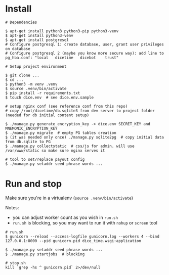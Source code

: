 Install
=======

```
# Dependencies

$ apt-get install python3 python3-pip python3-venv
$ apt-get install python3-venv
$ apt-get install postgresql
# Configure postgresql 1: create database, user, grant user privileges on database
# Configure postgresql 2 (maybe you know more secure way): add line to pg_hba.conf: "local   dicetime   dicebot    trust"

# Setup project environment

$ git clone ...
$ cd ...
$ python3 -m venv .venv
$ source .venv/bin/activate
$ pip install -r requirements.txt
$ touch dice.env  # see dice.env.sample

# setup nginx conf (see reference conf from this repo)
# copy /root/dicetime/db.sqlite3 from dev server to project folder (needed for db initial content setup)

$ ./manage.py generate_encryption_key -> dice.env SECRET_KEY and MNEMONIC_ENCRYPTION_KEY
$ ./manage.py migrate  # empty PG tables creation
$ (it was needed only once) ./manage.py sqlite2pg  # copy initial data from db.sqlite to PG
$ ./manage.py collectstatic  # css/js for admin. will use /var/www/static so make sure nginx serves it

# tool to set/replace payout config
$ ./manage.py setaddr seed phrase words ...
```


Run and stop
============

Make sure you're in a virtualenv (`source .venv/bin/activate`)

Notes:
  - you can adjust worker count as you wish in `run.sh`
  - `run.sh` is blocking, so you may want to run it with `nohup` or `screen` tool

```
# run.sh
$ gunicorn --reload --access-logfile gunicorn.log --workers 4 --bind 127.0.0.1:8000 --pid gunicorn.pid dice_time.wsgi:application

$ ./manage.py setaddr seed phrase words ...
$ ./manage.py startjobs  # blocking

# stop.sh
kill `grep -hs ^ gunicorn.pid` 2>/dev/null
```
